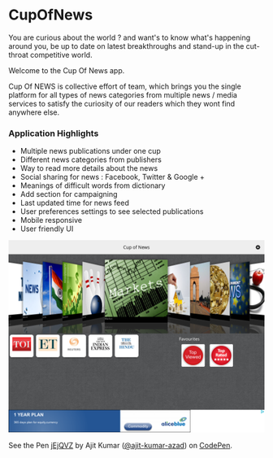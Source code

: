 CupOfNews
=========
You are curious about the world ? and want's to know what's happening around you, be up to date on latest breakthroughs and 
stand-up in the cut-throat competitive world.

Welcome to the Cup Of News app.

Cup Of NEWS is collective effort of team, which brings you the single platform for all types of news categories from multiple 
news / media services to satisfy the curiosity of our readers which they wont find anywhere else.

### Application Highlights

* Multiple news publications under one cup
* Different news categories from publishers
* Way to read more details about the news
* Social sharing for news : Facebook, Twitter & Google +
* Meanings of difficult words from dictionary
* Add section for campaigning
* Last updated time for news feed
* User preferences settings to see selected publications
* Mobile responsive
* User friendly UI



![alt text](https://github.com/ranjit-battewad/CupOfNews/blob/master/con.png "CON app home screen")

<p data-height="268" data-theme-id="0" data-slug-hash="jEjQVZ" data-default-tab="result" data-user="ajit-kumar-azad" class='codepen'>See the Pen <a href='http://codepen.io/ajit-kumar-azad/pen/jEjQVZ/'>jEjQVZ</a> by Ajit Kumar (<a href='http://codepen.io/ajit-kumar-azad'>@ajit-kumar-azad</a>) on <a href='http://codepen.io'>CodePen</a>.</p>
